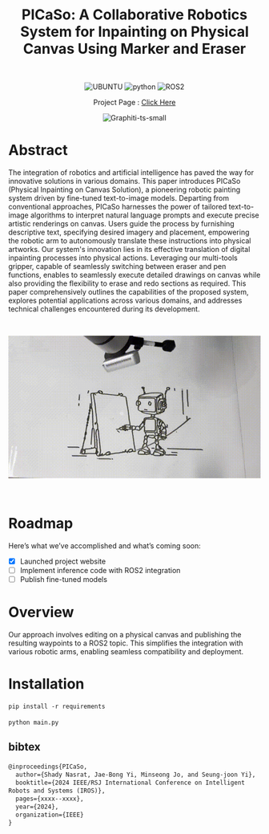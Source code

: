 <div align="center">


# PICaSo: A Collaborative Robotics System for Inpainting on Physical Canvas Using Marker and Eraser

<br />

![UBUNTU](https://img.shields.io/badge/UBUNTU-20.04-orange?style=plastic&logo=ubuntu)
![python](https://img.shields.io/badge/python-3.9-blue?style=plastic&logo=python)
![ROS2](https://img.shields.io/badge/ROS-Noetic-white?style=plastic&logo=ros)

Project Page : [Click Here](https://shadynasrat.github.io/PICaSo/)

<img width="" alt="Graphiti-ts-small" src="https://github.com/shadynasrat/PICaSo_proj/blob/main/picaso/assets/picaso_logo.png">

<br />

</div>

# Abstract
The integration of robotics and artificial intelligence has paved the way for innovative solutions in various domains. This paper introduces PICaSo (Physical Inpainting on Canvas Solution), a pioneering robotic painting system driven by fine-tuned text-to-image models. Departing from conventional approaches, PICaSo harnesses the power of tailored text-to-image algorithms to interpret natural language prompts and execute precise artistic renderings on canvas. Users guide the process by furnishing descriptive text, specifying desired imagery and placement, empowering the robotic arm to autonomously translate these instructions into physical artworks. Our system's innovation lies in its effective translation of digital inpainting processes into physical actions. Leveraging our multi-tools gripper, capable of seamlessly switching between eraser and pen functions, enables to seamlessly execute detailed drawings on canvas while also providing the flexibility to erase and redo sections as required. This paper comprehensively outlines the capabilities of the proposed system, explores potential applications across various domains, and addresses technical challenges encountered during its development.

<br />

<p align="center">
    <img src="/docs/PICaSo_files/preview.gif" width="700px">   
</p>

<br />



# Roadmap

Here’s what we’ve accomplished and what’s coming soon:

- [x] Launched project website
- [ ] Implement inference code with ROS2 integration
- [ ] Publish fine-tuned models

# Overview

Our approach involves editing on a physical canvas and publishing the resulting waypoints to a ROS2 topic. This simplifies the integration with various robotic arms, enabling seamless compatibility and deployment.


# Installation
```
pip install -r requirements

python main.py
```





## bibtex
```
@inproceedings{PICaSo,
  author={Shady Nasrat, Jae-Bong Yi, Minseong Jo, and Seung-joon Yi},
  booktitle={2024 IEEE/RSJ International Conference on Intelligent Robots and Systems (IROS)},
  pages={xxxx--xxxx},
  year={2024},
  organization={IEEE}
}
```
